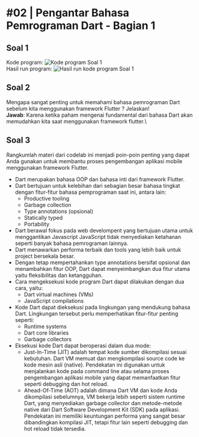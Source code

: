 # #02 | Pengantar Bahasa Pemrograman Dart - Bagian 1

## Soal 1
Kode program:
![Kode program Soal 1](/screenshoot/image.png)
\
Hasil run program:
![Hasil run kode program Soal 1](/screenshoot/run_image.png)

## Soal 2
Mengapa sangat penting untuk memahami bahasa pemrograman Dart sebelum kita menggunakan framework Flutter ? Jelaskan!\
**Jawab**: Karena ketika paham mengenai fundamental dari bahasa Dart akan memudahkan kita saat menggunakan framework flutter.\

## Soal 3
Rangkumlah materi dari codelab ini menjadi poin-poin penting yang dapat Anda gunakan untuk membantu proses pengembangan aplikasi mobile menggunakan framework Flutter.

- Dart merupakan bahasa OOP dan bahasa inti dari framework Flutter.
- Dart bertujuan untuk kelebihan dari sebagian besar bahasa tingkat dengan fitur-fitur bahasa pemprograman saat ini, antara lain:
    - Productive tooling
    - Garbage collection
    - Type annotations (opsional)
    - Statically typed
    - Portability
- Dart berawal fokus pada web develompent yang bertujuan utama untuk menggantikan Javascript JavaScript tidak menyediakan ketahanan seperti banyak bahasa pemrograman lainnya.
- Dart menawarkan performa terbaik dan tools yang lebih baik untuk project bersekala besar.
- Dengan tetap mempertahankan type annotations bersifat opsional dan menambahkan fitur OOP, Dart dapat menyeimbangkan dua fitur utama yaitu fleksibilitas dan ketangguhan.
- Cara mengeksekusi kode program Dart dapat dilakukan dengan dua cara, yaitu:
    - Dart virtual machines (VMs)
    - JavaScript compilations
- Kode Dart dapat dieksekusi pada lingkungan yang mendukung bahasa Dart. Lingkungan tersebut perlu memperhatikan fitur-fitur penting seperti:
    - Runtime systems
    - Dart core libraries
    - Garbage collectors
- Eksekusi kode Dart dapat beroperasi dalam dua mode:
    - Just-In-Time (JIT) adalah tempat kode sumber dikompilasi sesuai kebutuhan. Dart VM memuat dan mengkompilasi source code ke kode mesin asli (native). Pendekatan ini digunakan untuk menjalankan kode pada command line atau selama proses pengembangan aplikasi mobile yang dapat memanfaatkan fitur seperti debugging dan hot reload.
    - Ahead-Of-Time (AOT) adalah dimana Dart VM dan kode Anda dikompilasi sebelumnya, VM bekerja lebih seperti sistem runtime Dart, yang menyediakan garbage collector dan metode-metode native dari Dart Software Development Kit (SDK) pada aplikasi. Pendekatan ini memiliki keuntungan performa yang sangat besar dibandingkan kompilasi JIT, tetapi fitur lain seperti debugging dan hot reload tidak tersedia.
